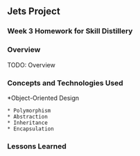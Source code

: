 ## Jets Project

### Week 3 Homework for Skill Distillery

### Overview

TODO: Overview 
### Concepts and Technologies Used

*Object-Oriented Design
	
	* Polymorphism
	* Abstraction
	* Inheritance
	* Encapsulation
	
### Lessons Learned

